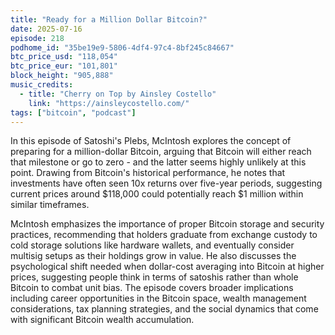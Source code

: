 ```yaml
---
title: "Ready for a Million Dollar Bitcoin?"
date: 2025-07-16
episode: 218
podhome_id: "35be19e9-5806-4df4-97c4-8bf245c84667"
btc_price_usd: "118,054"
btc_price_eur: "101,801"
block_height: "905,888"
music_credits:
  - title: "Cherry on Top by Ainsley Costello"
    link: "https://ainsleycostello.com/"
tags: ["bitcoin", "podcast"]
---
```


In this episode of Satoshi's Plebs, McIntosh explores the concept of preparing for a million-dollar Bitcoin, arguing that Bitcoin will either reach that milestone or go to zero - and the latter seems highly unlikely at this point. Drawing from Bitcoin's historical performance, he notes that investments have often seen 10x returns over five-year periods, suggesting current prices around $118,000 could potentially reach $1 million within similar timeframes.

McIntosh emphasizes the importance of proper Bitcoin storage and security practices, recommending that holders graduate from exchange custody to cold storage solutions like hardware wallets, and eventually consider multisig setups as their holdings grow in value. He also discusses the psychological shift needed when dollar-cost averaging into Bitcoin at higher prices, suggesting people think in terms of satoshis rather than whole Bitcoin to combat unit bias. The episode covers broader implications including career opportunities in the Bitcoin space, wealth management considerations, tax planning strategies, and the social dynamics that come with significant Bitcoin wealth accumulation.
